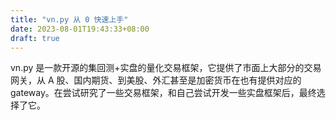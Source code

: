 ```yaml
---
title: "vn.py 从 0 快速上手"
date: 2023-08-01T19:43:33+08:00
draft: true
---
```


vn.py 是一款开源的集回测+实盘的量化交易框架，它提供了市面上大部分的交易网关，从 A 股、国内期货、到美股、外汇甚至是加密货币在也有提供对应的 gateway。在尝试研究了一些交易框架，和自己尝试开发一些实盘框架后，最终选择了它。



